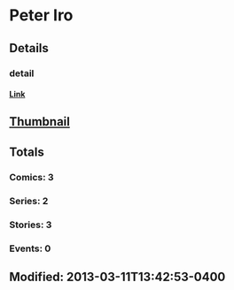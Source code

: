 # Peter  Iro 
## Details
### detail
#### [Link](http://marvel.com/comics/creators/3163/peter_iro?utm_campaign=apiRef&utm_source=225578a89fc76f3d20fbffda5d17a88d)
## [Thumbnail](http://i.annihil.us/u/prod/marvel/i/mg/b/40/image_not_available.jpg)
## Totals
### Comics: 3
### Series: 2
### Stories: 3
### Events: 0
## Modified: 2013-03-11T13:42:53-0400